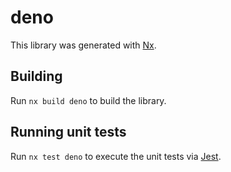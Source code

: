 # deno

This library was generated with [Nx](https://nx.dev).

## Building

Run `nx build deno` to build the library.

## Running unit tests

Run `nx test deno` to execute the unit tests via [Jest](https://jestjs.io).
